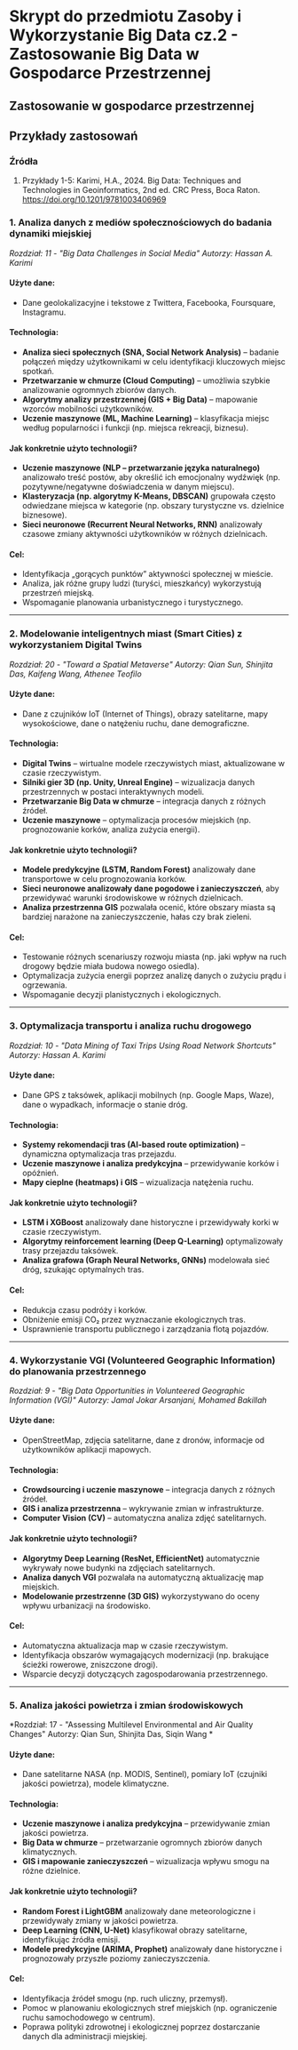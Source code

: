 # Skrypt do przedmiotu **Zasoby i Wykorzystanie Big Data cz.2 - Zastosowanie Big Data w Gospodarce Przestrzennej**


## Zastosowanie w gospodarce przestrzennej

## Przykłady zastosowań

### Źródła

1. Przykłady 1-5: Karimi, H.A., 2024. Big Data: Techniques and Technologies in Geoinformatics, 2nd ed. CRC Press, Boca Raton. https://doi.org/10.1201/9781003406969


### 1. Analiza danych z mediów społecznościowych do badania dynamiki miejskiej

*Rozdział: 11 - "Big Data Challenges in Social Media"
Autorzy: Hassan A. Karimi*

#### Użyte dane:
- Dane geolokalizacyjne i tekstowe z Twittera, Facebooka, Foursquare, Instagramu.

#### Technologia:
- **Analiza sieci społecznych (SNA, Social Network Analysis)** – badanie połączeń między użytkownikami w celu identyfikacji kluczowych miejsc spotkań.
- **Przetwarzanie w chmurze (Cloud Computing)** – umożliwia szybkie analizowanie ogromnych zbiorów danych.
- **Algorytmy analizy przestrzennej (GIS + Big Data)** – mapowanie wzorców mobilności użytkowników.
- **Uczenie maszynowe (ML, Machine Learning)** – klasyfikacja miejsc według popularności i funkcji (np. miejsca rekreacji, biznesu).

#### Jak konkretnie użyto technologii?
- **Uczenie maszynowe (NLP – przetwarzanie języka naturalnego)** analizowało treść postów, aby określić ich emocjonalny wydźwięk (np. pozytywne/negatywne doświadczenia w danym miejscu).
- **Klasteryzacja (np. algorytmy K-Means, DBSCAN)** grupowała często odwiedzane miejsca w kategorie (np. obszary turystyczne vs. dzielnice biznesowe).
- **Sieci neuronowe (Recurrent Neural Networks, RNN)** analizowały czasowe zmiany aktywności użytkowników w różnych dzielnicach.

#### Cel:
- Identyfikacja „gorących punktów” aktywności społecznej w mieście.
- Analiza, jak różne grupy ludzi (turyści, mieszkańcy) wykorzystują przestrzeń miejską.
- Wspomaganie planowania urbanistycznego i turystycznego.

---

### 2. Modelowanie inteligentnych miast (Smart Cities) z wykorzystaniem Digital Twins

*Rozdział: 20 - "Toward a Spatial Metaverse"
Autorzy: Qian Sun, Shinjita Das, Kaifeng Wang, Athenee Teofilo*

#### Użyte dane:
- Dane z czujników IoT (Internet of Things), obrazy satelitarne, mapy wysokościowe, dane o natężeniu ruchu, dane demograficzne.

#### Technologia:
- **Digital Twins** – wirtualne modele rzeczywistych miast, aktualizowane w czasie rzeczywistym.
- **Silniki gier 3D (np. Unity, Unreal Engine)** – wizualizacja danych przestrzennych w postaci interaktywnych modeli.
- **Przetwarzanie Big Data w chmurze** – integracja danych z różnych źródeł.
- **Uczenie maszynowe** – optymalizacja procesów miejskich (np. prognozowanie korków, analiza zużycia energii).

#### Jak konkretnie użyto technologii?
- **Modele predykcyjne (LSTM, Random Forest)** analizowały dane transportowe w celu prognozowania korków.
- **Sieci neuronowe analizowały dane pogodowe i zanieczyszczeń**, aby przewidywać warunki środowiskowe w różnych dzielnicach.
- **Analiza przestrzenna GIS** pozwalała ocenić, które obszary miasta są bardziej narażone na zanieczyszczenie, hałas czy brak zieleni.

#### Cel:
- Testowanie różnych scenariuszy rozwoju miasta (np. jaki wpływ na ruch drogowy będzie miała budowa nowego osiedla).
- Optymalizacja zużycia energii poprzez analizę danych o zużyciu prądu i ogrzewania.
- Wspomaganie decyzji planistycznych i ekologicznych.

---

### 3. Optymalizacja transportu i analiza ruchu drogowego

*Rozdział: 10 - "Data Mining of Taxi Trips Using Road Network Shortcuts"
Autorzy: Hassan A. Karimi*

#### Użyte dane:
- Dane GPS z taksówek, aplikacji mobilnych (np. Google Maps, Waze), dane o wypadkach, informacje o stanie dróg.

#### Technologia:
- **Systemy rekomendacji tras (AI-based route optimization)** – dynamiczna optymalizacja tras przejazdu.
- **Uczenie maszynowe i analiza predykcyjna** – przewidywanie korków i opóźnień.
- **Mapy cieplne (heatmaps) i GIS** – wizualizacja natężenia ruchu.

#### Jak konkretnie użyto technologii?
- **LSTM i XGBoost** analizowały dane historyczne i przewidywały korki w czasie rzeczywistym.
- **Algorytmy reinforcement learning (Deep Q-Learning)** optymalizowały trasy przejazdu taksówek.
- **Analiza grafowa (Graph Neural Networks, GNNs)** modelowała sieć dróg, szukając optymalnych tras.

#### Cel:
- Redukcja czasu podróży i korków.
- Obniżenie emisji CO₂ przez wyznaczanie ekologicznych tras.
- Usprawnienie transportu publicznego i zarządzania flotą pojazdów.

---

### 4. Wykorzystanie VGI (Volunteered Geographic Information) do planowania przestrzennego

*Rozdział: 9 - "Big Data Opportunities in Volunteered Geographic Information (VGI)"
Autorzy: Jamal Jokar Arsanjani, Mohamed Bakillah*

#### Użyte dane:
- OpenStreetMap, zdjęcia satelitarne, dane z dronów, informacje od użytkowników aplikacji mapowych.

#### Technologia:
- **Crowdsourcing i uczenie maszynowe** – integracja danych z różnych źródeł.
- **GIS i analiza przestrzenna** – wykrywanie zmian w infrastrukturze.
- **Computer Vision (CV)** – automatyczna analiza zdjęć satelitarnych.

#### Jak konkretnie użyto technologii?
- **Algorytmy Deep Learning (ResNet, EfficientNet)** automatycznie wykrywały nowe budynki na zdjęciach satelitarnych.
- **Analiza danych VGI** pozwalała na automatyczną aktualizację map miejskich.
- **Modelowanie przestrzenne (3D GIS)** wykorzystywano do oceny wpływu urbanizacji na środowisko.

#### Cel:
- Automatyczna aktualizacja map w czasie rzeczywistym.
- Identyfikacja obszarów wymagających modernizacji (np. brakujące ścieżki rowerowe, zniszczone drogi).
- Wsparcie decyzji dotyczących zagospodarowania przestrzennego.

---

### 5. Analiza jakości powietrza i zmian środowiskowych

*Rozdział: 17 - "Assessing Multilevel Environmental and Air Quality Changes"
Autorzy: Qian Sun, Shinjita Das, Siqin Wang
*
#### Użyte dane:
- Dane satelitarne NASA (np. MODIS, Sentinel), pomiary IoT (czujniki jakości powietrza), modele klimatyczne.

#### Technologia:
- **Uczenie maszynowe i analiza predykcyjna** – przewidywanie zmian jakości powietrza.
- **Big Data w chmurze** – przetwarzanie ogromnych zbiorów danych klimatycznych.
- **GIS i mapowanie zanieczyszczeń** – wizualizacja wpływu smogu na różne dzielnice.

#### Jak konkretnie użyto technologii?
- **Random Forest i LightGBM** analizowały dane meteorologiczne i przewidywały zmiany w jakości powietrza.
- **Deep Learning (CNN, U-Net)** klasyfikował obrazy satelitarne, identyfikując źródła emisji.
- **Modele predykcyjne (ARIMA, Prophet)** analizowały dane historyczne i prognozowały przyszłe poziomy zanieczyszczenia.

#### Cel:
- Identyfikacja źródeł smogu (np. ruch uliczny, przemysł).
- Pomoc w planowaniu ekologicznych stref miejskich (np. ograniczenie ruchu samochodowego w centrum).
- Poprawa polityki zdrowotnej i ekologicznej poprzez dostarczanie danych dla administracji miejskiej.



